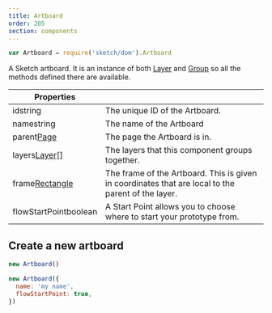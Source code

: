 ```yaml
---
title: Artboard
order: 205
section: components
---
```


```javascript
var Artboard = require('sketch/dom').Artboard
```

A Sketch artboard. It is an instance of both [Layer](#layer) and [Group](#group) so all the methods defined there are available.

| Properties                                                 |                                                                                                    |
| ---------------------------------------------------------- | -------------------------------------------------------------------------------------------------- |
| id<span class="arg-type">string</span>                     | The unique ID of the Artboard.                                                                     |
| name<span class="arg-type">string</span>                   | The name of the Artboard                                                                           |
| parent<span class="arg-type">[Page](#page)</span>          | The page the Artboard is in.                                                                       |
| layers<span class="arg-type">[Layer](#layer)[]</span>      | The layers that this component groups together.                                                    |
| frame<span class="arg-type">[Rectangle](#rectangle)</span> | The frame of the Artboard. This is given in coordinates that are local to the parent of the layer. |
| flowStartPoint<span class="arg-type">boolean</span>        | A Start Point allows you to choose where to start your prototype from.                             |

## Create a new artboard

```javascript
new Artboard()
```

```javascript
new Artboard({
  name: 'my name',
  flowStartPoint: true,
})
```
